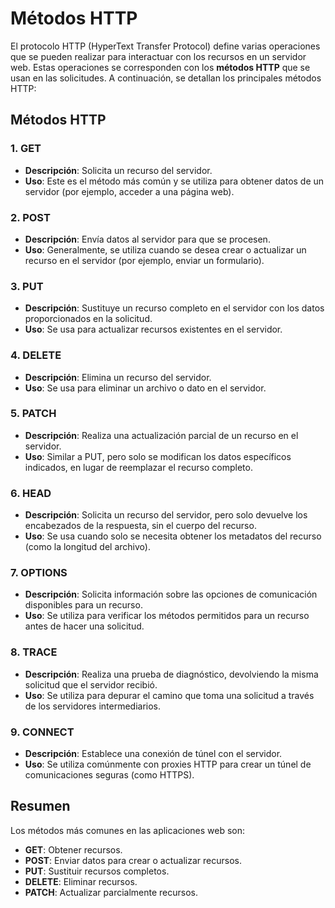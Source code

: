 # Métodos HTTP

El protocolo HTTP (HyperText Transfer Protocol) define varias operaciones que se pueden realizar para interactuar con los recursos en un servidor web. Estas operaciones se corresponden con los **métodos HTTP** que se usan en las solicitudes. A continuación, se detallan los principales métodos HTTP:

## Métodos HTTP

### 1. **GET**
- **Descripción**: Solicita un recurso del servidor.
- **Uso**: Este es el método más común y se utiliza para obtener datos de un servidor (por ejemplo, acceder a una página web).
  
### 2. **POST**
- **Descripción**: Envía datos al servidor para que se procesen.
- **Uso**: Generalmente, se utiliza cuando se desea crear o actualizar un recurso en el servidor (por ejemplo, enviar un formulario).

### 3. **PUT**
- **Descripción**: Sustituye un recurso completo en el servidor con los datos proporcionados en la solicitud.
- **Uso**: Se usa para actualizar recursos existentes en el servidor.

### 4. **DELETE**
- **Descripción**: Elimina un recurso del servidor.
- **Uso**: Se usa para eliminar un archivo o dato en el servidor.

### 5. **PATCH**
- **Descripción**: Realiza una actualización parcial de un recurso en el servidor.
- **Uso**: Similar a PUT, pero solo se modifican los datos específicos indicados, en lugar de reemplazar el recurso completo.

### 6. **HEAD**
- **Descripción**: Solicita un recurso del servidor, pero solo devuelve los encabezados de la respuesta, sin el cuerpo del recurso.
- **Uso**: Se usa cuando solo se necesita obtener los metadatos del recurso (como la longitud del archivo).

### 7. **OPTIONS**
- **Descripción**: Solicita información sobre las opciones de comunicación disponibles para un recurso.
- **Uso**: Se utiliza para verificar los métodos permitidos para un recurso antes de hacer una solicitud.

### 8. **TRACE**
- **Descripción**: Realiza una prueba de diagnóstico, devolviendo la misma solicitud que el servidor recibió.
- **Uso**: Se utiliza para depurar el camino que toma una solicitud a través de los servidores intermediarios.

### 9. **CONNECT**
- **Descripción**: Establece una conexión de túnel con el servidor.
- **Uso**: Se utiliza comúnmente con proxies HTTP para crear un túnel de comunicaciones seguras (como HTTPS).

## Resumen

Los métodos más comunes en las aplicaciones web son:

- **GET**: Obtener recursos.
- **POST**: Enviar datos para crear o actualizar recursos.
- **PUT**: Sustituir recursos completos.
- **DELETE**: Eliminar recursos.
- **PATCH**: Actualizar parcialmente recursos.
